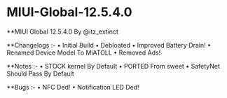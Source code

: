 # MIUI-Global-12.5.4.0
**MIUI Global 12.5.4.0 By @itz_extinct

**Changelogs :-
• Initial Build
• Debloated
• Improved Battery Drain!
• Renamed Device Model To MiATOLL
• Removed Ads!

**Notes :-
• STOCK kernel By Default
• PORTED From sweet
• SafetyNet Should Pass By Default

**Bugs :-
• NFC Ded!
• Notification LED Ded!
